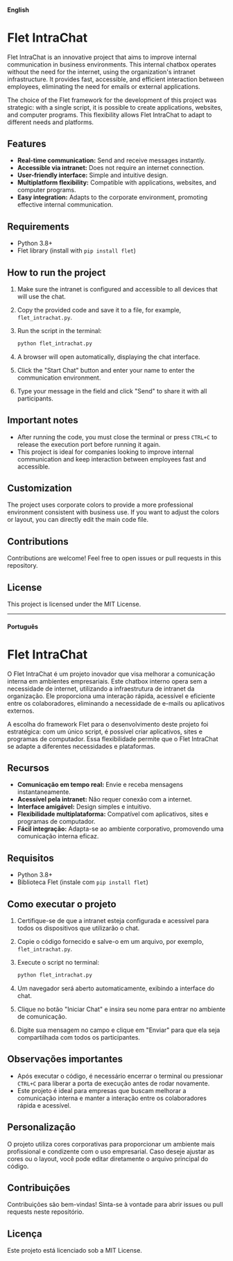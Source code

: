#### English

# Flet IntraChat

Flet IntraChat is an innovative project that aims to improve internal communication in business environments. This internal chatbox operates without the need for the internet, using the organization's intranet infrastructure. It provides fast, accessible, and efficient interaction between employees, eliminating the need for emails or external applications.

The choice of the Flet framework for the development of this project was strategic: with a single script, it is possible to create applications, websites, and computer programs. This flexibility allows Flet IntraChat to adapt to different needs and platforms.

## Features

*   **Real-time communication:** Send and receive messages instantly.
*   **Accessible via intranet:** Does not require an internet connection.
*   **User-friendly interface:** Simple and intuitive design.
*   **Multiplatform flexibility:** Compatible with applications, websites, and computer programs.
*   **Easy integration:** Adapts to the corporate environment, promoting effective internal communication.

## Requirements

*   Python 3.8+
*   Flet library (install with `pip install flet`)

## How to run the project

1.  Make sure the intranet is configured and accessible to all devices that will use the chat.
2.  Copy the provided code and save it to a file, for example, `flet_intrachat.py`.
3.  Run the script in the terminal:

    ```bash
    python flet_intrachat.py
    ```

4.  A browser will open automatically, displaying the chat interface.
5.  Click the "Start Chat" button and enter your name to enter the communication environment.
6.  Type your message in the field and click "Send" to share it with all participants.

## Important notes

*   After running the code, you must close the terminal or press `CTRL+C` to release the execution port before running it again.
*   This project is ideal for companies looking to improve internal communication and keep interaction between employees fast and accessible.

## Customization

The project uses corporate colors to provide a more professional environment consistent with business use. If you want to adjust the colors or layout, you can directly edit the main code file.

## Contributions

Contributions are welcome! Feel free to open issues or pull requests in this repository.

## License

This project is licensed under the MIT License.

---

#### Português

# Flet IntraChat

O Flet IntraChat é um projeto inovador que visa melhorar a comunicação interna em ambientes empresariais. Este chatbox interno opera sem a necessidade de internet, utilizando a infraestrutura de intranet da organização. Ele proporciona uma interação rápida, acessível e eficiente entre os colaboradores, eliminando a necessidade de e-mails ou aplicativos externos.

A escolha do framework Flet para o desenvolvimento deste projeto foi estratégica: com um único script, é possível criar aplicativos, sites e programas de computador. Essa flexibilidade permite que o Flet IntraChat se adapte a diferentes necessidades e plataformas.

## Recursos

*   **Comunicação em tempo real:** Envie e receba mensagens instantaneamente.
*   **Acessível pela intranet:** Não requer conexão com a internet.
*   **Interface amigável:** Design simples e intuitivo.
*   **Flexibilidade multiplataforma:** Compatível com aplicativos, sites e programas de computador.
*   **Fácil integração:** Adapta-se ao ambiente corporativo, promovendo uma comunicação interna eficaz.

## Requisitos

*   Python 3.8+
*   Biblioteca Flet (instale com `pip install flet`)

## Como executar o projeto

1.  Certifique-se de que a intranet esteja configurada e acessível para todos os dispositivos que utilizarão o chat.
2.  Copie o código fornecido e salve-o em um arquivo, por exemplo, `flet_intrachat.py`.
3.  Execute o script no terminal:

    ```bash
    python flet_intrachat.py
    ```

4.  Um navegador será aberto automaticamente, exibindo a interface do chat.
5.  Clique no botão "Iniciar Chat" e insira seu nome para entrar no ambiente de comunicação.
6.  Digite sua mensagem no campo e clique em "Enviar" para que ela seja compartilhada com todos os participantes.

## Observações importantes

*   Após executar o código, é necessário encerrar o terminal ou pressionar `CTRL+C` para liberar a porta de execução antes de rodar novamente.
*   Este projeto é ideal para empresas que buscam melhorar a comunicação interna e manter a interação entre os colaboradores rápida e acessível.

## Personalização

O projeto utiliza cores corporativas para proporcionar um ambiente mais profissional e condizente com o uso empresarial. Caso deseje ajustar as cores ou o layout, você pode editar diretamente o arquivo principal do código.

## Contribuições

Contribuições são bem-vindas! Sinta-se à vontade para abrir issues ou pull requests neste repositório.

## Licença

Este projeto está licenciado sob a MIT License.
